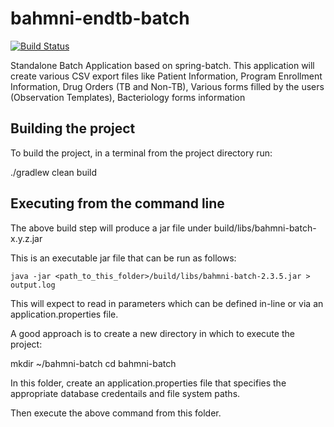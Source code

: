 # bahmni-endtb-batch

[![Build Status](https://snap-ci.com/Bahmni/bahmni-endtb-batch/branch/master/build_image)](https://snap-ci.com/Bahmni/bahmni-endtb-batch/branch/master)

Standalone Batch Application based on spring-batch. This application will create various CSV export files like Patient Information, Program Enrollment Information, Drug Orders (TB and Non-TB), Various forms filled by the users (Observation Templates), Bacteriology forms information

## Building the project

To build the project, in a terminal from the project directory run:

./gradlew clean build

## Executing from the command line

The above build step will produce a jar file under build/libs/bahmni-batch-x.y.z.jar

This is an executable jar file that can be run as follows:

```java -jar <path_to_this_folder>/build/libs/bahmni-batch-2.3.5.jar > output.log```

This will expect to read in parameters which can be defined in-line or via an application.properties file.

A good approach is to create a new directory in which to execute the project:

mkdir ~/bahmni-batch
cd bahmni-batch

In this folder, create an application.properties file that specifies the appropriate database credentails and 
file system paths.

Then execute the above command from this folder.
